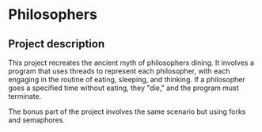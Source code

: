 
# Philosophers

## Project description
This project recreates the ancient myth of philosophers dining. 
It involves a program that uses threads to represent each philosopher, with each engaging in the routine of eating, sleeping, and thinking. 
If a philosopher goes a specified time without eating, they "die," and the program must terminate. 

The bonus part of the project involves the same scenario but using forks and semaphores.
